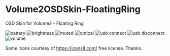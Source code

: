 # Volume2OSDSkin-FloatingRing
 OSD Skin for Volume2 - Floating Ring
 
 
![battery](https://user-images.githubusercontent.com/6510026/35203086-380f73d6-fedb-11e7-9358-513383606bee.png)
![brightness](https://user-images.githubusercontent.com/6510026/35203088-382e13ea-fedb-11e7-8346-aecb86b470fb.png)
![muted](https://user-images.githubusercontent.com/6510026/35203089-38432424-fedb-11e7-8438-96da38ad1fef.png)
![optical](https://user-images.githubusercontent.com/6510026/35203090-3858d27e-fedb-11e7-8e47-2168b1da0c0e.png)
![usb connect](https://user-images.githubusercontent.com/6510026/35203091-386ec8d6-fedb-11e7-8d27-8683f98ad67c.png)
![usb disconnect](https://user-images.githubusercontent.com/6510026/35203093-388ce672-fedb-11e7-8ad6-d57e26e25467.png)
![volume](https://user-images.githubusercontent.com/6510026/35203094-38b83bc4-fedb-11e7-9c55-27a7fe71f8a6.png)
 
Some icons courtesy of https://icons8.com/ free license. Thanks.

